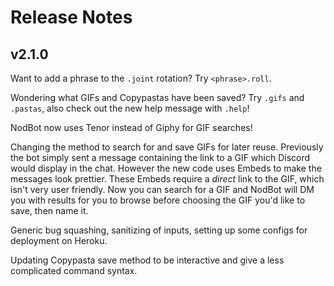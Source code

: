 # Release Notes

## v2.1.0
Want to add a phrase to the `.joint` rotation? Try `<phrase>.roll`.

Wondering what GIFs and Copypastas have been saved? Try `.gifs` and `.pastas`, also check out the new help message with `.help`!

NodBot now uses Tenor instead of Giphy for GIF searches!

Changing the method to search for and save GIFs for later reuse. Previously the bot simply sent a message containing the link to a GIF which Discord would display in the chat. However the new code uses Embeds to make the messages look prettier. These Embeds require a *direct* link to the GIF, which isn't very user friendly. Now you can search for a GIF and NodBot will DM you with results for you to browse before choosing the GIF you'd like to save, then name it.

Generic bug squashing, sanitizing of inputs, setting up some configs for deployment on Heroku.

Updating Copypasta save method to be interactive and give a less complicated command syntax.